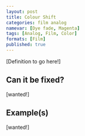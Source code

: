 ```yaml
---
layout: post
title: Colour Shift
categories: film analog
namevar: [Dye fade, Magenta]
tags: [Analog, Film, Color]
formats: [Film]
published: true
---
```


[Definition to go here!]

## Can it be fixed?

[wanted!]

## Example(s)

[wanted!]
